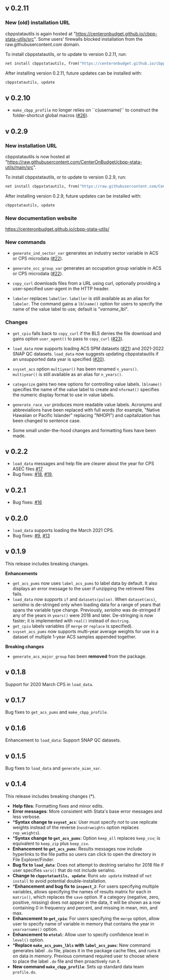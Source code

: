 ## v 0.2.11

### New (old) installation URL

cbppstatautils is again hosted at "<https://centeronbudget.github.io/cbpp-stata-utils/src>". Some users' firewalls blocked installation from the raw.githubusercontent.com domain.

To install cbppstatautils, or to update to version 0.2.11, run:

``` stata
net install cbppstatautils, from("https://centeronbudget.github.io/cbpp-stata-utils/src") replace
```

After installing version 0.2.11, future updates can be installed with:

``` stata
cbppstatautils, update
```


## v 0.2.10

- `make_cbpp_profile` no longer relies on ``c(username)'` to construct the folder-shortcut global macros ([#26](https://github.com/CenterOnBudget/cbpp-stata-utils/issues/26)).


## v 0.2.9

### New installation URL

cbppstatautils is now hosted at "https://raw.githubusercontent.com/CenterOnBudget/cbpp-stata-utils/main/src".

To install cbppstatautils, or to update to version 0.2.9, run:

``` stata
net install cbppstatautils, from("https://raw.githubusercontent.com/CenterOnBudget/cbpp-stata-utils/main/src") replace
```

After installing version 0.2.9, future updates can be installed with:

``` stata
cbppstatautils, update
```

### New documentation website

<https://centeronbudget.github.io/cbpp-stata-utils/>

### New commands

-   `generate_ind_sector_var` generates an industry sector variable in ACS or CPS microdata ([#22](https://github.com/CenterOnBudget/cbpp-stata-utils/issues/22)).

-   `generate_occ_group_var` generates an occupation group variable in ACS or CPS microdata ([#22](https://github.com/CenterOnBudget/cbpp-stata-utils/issues/22)).

-   `copy_curl` downloads files from a URL using curl, optionally providing a user-specified user-agent in the HTTP header.

-   `labeler` replaces `labeller`. `labeller` is still available as an alias for `labeler`. The command gains a `lblname()` option for users to specify the name of the value label to use; default is "*varname*\_lbl".

### Changes

-   `get_cpiu` falls back to `copy_curl` if the BLS denies the file download and gains option `user_agent()` to pass to `copy_curl` ([#23](https://github.com/CenterOnBudget/cbpp-stata-utils/issues/23)).

-   `load_data` now supports loading ACS SPM datasets ([#21](https://github.com/CenterOnBudget/cbpp-stata-utils/issues/21)) and 2021-2022 SNAP QC datasets. `load_data` now suggests updating cbppstatautils if an unsupported data year is specified ([#20](https://github.com/CenterOnBudget/cbpp-stata-utils/issues/20)).

-   `svyset_acs` option `multiyear()` has been renamed `n_years()`. `multiyear()` is still available as an alias for `n_years()`.

-   `categorize` gains two new options for controlling value labels. `lblname()` specifies the name of the value label to create and `nformat()` specifies the numeric display format to use in value labels.

-   `generate_race_var` produces more readable value labels. Acronyms and abbreviations have been replaced with full words (for example, "Native Hawaiian or Pacific Islander" replacing "NHOPI") and capitalization has been changed to sentence case.

-   Some small under-the-hood changes and formatting fixes have been made.


## v 0.2.2

- `load_data` messages and help file are clearer about the year for CPS ASEC files [#17](https://github.com/CenterOnBudget/cbpp-stata-utils/issues/17)
- Bug fixes: [#18](https://github.com/CenterOnBudget/cbpp-stata-utils/issues/18), [#19](https://github.com/CenterOnBudget/cbpp-stata-utils/issues/19), 


## v 0.2.1

- Bug fixes: [#16](https://github.com/CenterOnBudget/cbpp-stata-utils/issues/16)

## v 0.2.0

- `load_data` supports loading the March 2021 CPS.
- Bug fixes: [#9](https://github.com/CenterOnBudget/cbpp-stata-utils/issues/9), [#13](https://github.com/CenterOnBudget/cbpp-stata-utils/issues/13)


## v 0.1.9

This release includes breaking changes.

__Enhancements__

- `get_acs_pums` now uses `label_acs_pums` to label data by default. It also displays an error message to the user if unzipping the retrieved files fails.
- `load_data` now supports `if` and `datasets(pulse)`. When `dataset(acs)`, _serialno_ is de-stringed only when loading data for a range of years that spans the variable type change. Previously, _serialno_ was de-stringed if any of the years in `years()` were 2018 and later. De-stringing is now faster; it is implemented with `real()` instead of `destring`.
- `get_cpiu` labels variables (if `merge` or `replace` is specified).
- `svyset_acs_pums` now supports multi-year average weights for use in a dataset of multiple 1-year ACS samples appended together.

__Breaking changes__

- `generate_acs_major_group` has been __removed__ from the package. 


## v 0.1.8

Support for 2020 March CPS in `load_data`.

## v 0.1.7

Bug fixes to `get_acs_pums` and `make_cbpp_profile`.


## v 0.1.6

Enhancement to `load_data`: Support SNAP QC datasets.


## v 0.1.5

Bug fixes to `load_data` and `generate_aian_var`.


## v 0.1.4

This release includes breaking changes (*).

- **Help files**: Formatting fixes and minor edits.
- **Error messages**: More consistent with Stata's base error messages and less verbose.
- ***Syntax change to `svyset_acs`**: User must specify _not_ to use replicate weights instead of the reverse (`nosdrweights` option replaces `rep_weights`).
- ***Syntax change to `get_acs_pums`**: Option `keep_all` replaces `keep_csv`; is equivalent to `keep_zip` plus `keep_csv`. 
- **Enhancement to `get_acs_pums`**: Results messages now include hyperlinks to the file paths so users can click to open the directory in File Explorer/Finder.
- **Bug fix to `load_data`**: Does not attempt to destring serialno for 2018 file if user specifies `vars()` that do not include serialno.
- **Change to `cbppstatautils, update`**: Runs `ado update` instead of `net install` to avoid potential double-installation.
- ***Enhancement and bug fix to `inspect_2`**: For users specifying multiple variables, allows specifying the names of results matrix for each in `matrix()`, which replaces the `save` option. If a category (negative, zero, positive, missing) does not appear in the data, it will be shown as a row containing 0 in frequency and percent, and missing in mean, min, and max.
- **Enhancement to `get_cpiu`**: For users specifying the `merge` option, allow user to specify name of variable in memory that contains the year in `yearvarname()` option. 
- **Enhancement to `etotal`**: Allow user to specify confidence level in `level()` option.
- ***Replace `make_acs_pums_lbls` with `label_acs_pums`**: New command generates label `.do` file, places it in the package cache files, and runs it on data in memory. Previous command required user to choose where to place the label `.do` file and then proactively run it.
- **New command `make_cbpp_profile`**: Sets up standard data team `profile.do`. 

